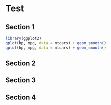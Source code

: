 # Test

## Section 1

```r
library(ggplot2)
qplot(hp, mpg, data = mtcars) + geom_smooth()
qplot(hp, mpg, data = mtcars) + geom_smooth()
```

## Section 2

## Section 3

## Section 4